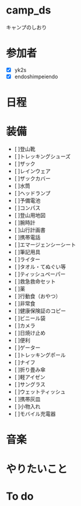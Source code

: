 # camp_ds
キャンプのしおり

# 参加者
- [x] yk2s
- [x] endoshimpeiendo

# 日程

# 装備
- [ ]登山靴
- [ ]トレッキングシューズ
- [ ]ザック
- [ ]レインウェア	
- [ ]ザックカバー	
- [ ]水筒	
- [ ]ヘッドランプ	
- [ ]予備電池
- [ ]コンパス
- [ ]登山用地図	
- [ ]腕時計
- [ ]山行計画書
- [ ]携帯電話
- [ ]エマージェンシーシート	
- [ ]筆記用具
- [ ]ライター
- [ ]タオル・てぬぐい等	
- [ ]ティッシュペーパー
- [ ]救急救命セット
- [ ]薬
- [ ]行動食（おやつ）
- [ ]非常食
- [ ]健康保険証のコピー
- [ ]ビニール袋	
- [ ]カメラ
- [ ]日焼け止め	
- [ ]便利
- [ ]ゲーター
- [ ]トレッキングポール
- [ ]ナイフ
- [ ]折り畳み傘
- [ ]軽アイゼン
- [ ]サングラス
- [ ]ウェットティッシュ
- [ ]携帯灰皿
- [ ]小物入れ
- [ ]モバイル充電器

# 音楽

# やりたいこと

# To do
